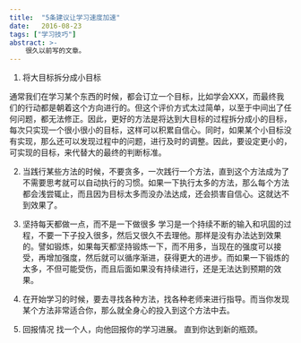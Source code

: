 ```yaml
---
title:  "5条建议让学习速度加速"
date:   2016-08-23
tags: ["学习技巧"]
abstract: >-
    很久以前写的文章。
---
```


1. 将大目标拆分成小目标

通常我们在学习某个东西的时候，都会订立一个目标，比如学会XXX，而最终我们的行动都是朝着这个方向进行的。但这个评价方式太过简单，以至于中间出了任何问题，都无法修正。因此，更好的方法是将达到大目标的过程拆分成小的目标，每次只实现一个很小很小的目标，这样可以积累自信心。同时，如果某个小目标没有实现，那么还可以发现过程中的问题，进行及时的调整。因此，要设定更小的，可实现的目标，来代替大的最终的判断标准。

2. 当践行某些方法的时候，不要贪多，一次践行一个方法，直到这个方法成为了不需要思考就可以自动执行的习惯。如果一下执行太多的方法，那么每个方法都会浅尝辄止，而且因为目标太多而没办法达成，还会损害自信心。这就达不到效果了。

3. 坚持每天都做一点，而不是一下做很多
学习是一个持续不断的输入和巩固的过程，不要一下子投入很多，然后又很久不去理他。那样是没有办法达到效果的。譬如锻炼，如果每天都坚持锻炼一下，而不用多，当现在的强度可以接受，再增加强度，然后就可以循序渐进，获得更大的进步。而如果一下锻炼的太多，不但可能受伤，而且后面如果没有持续进行，还是无法达到预期的效果。

4. 在开始学习的时候，要去寻找各种方法，找各种老师来进行指导。而当你发现某个方法非常适合你，那么就全身心的投入到这个方法中去。

5. 回报情况
找一个人，向他回报你的学习进展。 直到你达到新的瓶颈。
